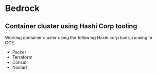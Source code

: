 # Bedrock
## Container cluster using Hashi Corp tooling ##


Working container cluster using the following Hashi corp tools, running in GCE.
- Packer
- Terraform
- Consul
- Nomad

